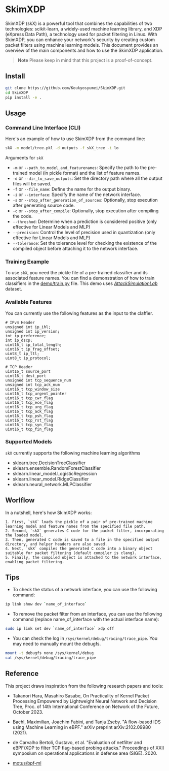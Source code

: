 # SkimXDP

SkimXDP (skX) is a powerful tool that combines the capabilities of two technologies: scikit-learn, a widely-used machine learning library, and XDP (eXpress Data Path), a technology used for packet filtering in Linux. With SkimXDP, you can enhance your network's security by creating custom packet filters using machine learning models. This document provides an overview of the main components and how to use the SkimXDP application.


> **Note**
> Please keep in mind that this project is a proof-of-concept.

## Install

```bash
git clone https://github.com/Koukyosyumei/SkimXDP.git
cd SkimXDP
pip install -e .
```

## Usage

### Command Line Interface (CLI)

Here's an example of how to use SkimXDP from the command line:

```bash
skX -m model/tree.pkl -d outputs -f skX_tree -i lo
```

Arguments for `skX`

- `-m` or `--path_to_model_and_featurenames`: Specify the path to the pre-trained model (in pickle format) and the list of feature names.
- `-d` or `--dir_to_save_outputs`: Set the directory path where all the output files will be saved.
- `-f` or `--file_name`: Define the name for the output binary.
- `-i` or `--interface`: Specify the name of the network interface.
- `-s` or `--stop_after_generation_of_sources`: Optionally, stop execution after generating source code.
- `-c` or `--stop_after_compile`: Optionally, stop execution after compiling the code.
- `--threshod`: Determine when a prediction is considered positive (only effective for Linear Models and MLP)
- `--precision`: Control the level of precision used in quantization (only effective for Linear Models and MLP)
- `--tolerance`: Set the tolerance level for checking the existence of the compiled object before attaching it to the network interface.

### Training Example

To use `skX`, you need the pickle file of a pre-trained classifier and its associated feature names. You can find a demonstration of how to train classifiers in the [demo/train.py](demo/train.py) file. This demo uses [*AttackSimulationLab*](https://www.kaggle.com/datasets/moradrawashdeh/attack-simulation-lab) dataset.


### Available Features

You can currently use the following features as the input to the claffier.

```
# IPv4 Header
unsigned int ip_ihl;
unsigned int ip_version;
int ip_preference;
int ip_dscp;
uint16_t ip_total_length;
uint16_t ip_frag_offset;
uint8_t ip_ttl;
uint8_t ip_protocol;

# TCP Header
uint16_t source_port
uint16_t dest_port
unsigned int tcp_sequence_num
unsigned int tcp_ack_num
uint16_t tcp_window_size
uint16_t tcp_urgent_pointer
uint16_t tcp_cwr_flag
uint16_t tcp_ece_flag
uint16_t tcp_urg_flag
uint16_t tcp_ack_flag
uint16_t tcp_psh_flag
uint16_t tcp_rst_flag
uint16_t tcp_syn_flag
uint16_t tcp_fin_flag
```

### Supported Models

`skX` currently supports the following machine learning algorithms

- sklearn.tree.DecisionTreeClassifier
- sklearn.ensemble.RandomForestClassifier
- sklearn.linear_model.LogisticRegression
- sklearn.linear_model.RidgeClassifier
- sklearn.neural_network.MLPClassifier

## Worlflow

In a nutshell, here's how SkimXDP works:

```
1. First, `skX` loads the pickle of a pair of pre-trained machine learning model and feature names from the specified file path. 
2. Second, `skX` generates C code for the packet filter, incorporating the loaded model.
3. Then, generated C code is saved to a file in the specified output directory, and helper headers are also saved.
4. Next, `skX` compiles the generated C code into a binary object suitable for packet filtering (default compiler is clang).
5. Finally, the compiled object is attached to the network interface, enabling packet filtering.
```

## Tips

- To check the status of a network interface, you can use the following command:

```bash
ip link show dev `name_of_interface`
```

- To remove the packet filter from an interface, you can use the following command (replace name_of_interface with the actual interface name):

```bash
sudo ip link set dev `name_of_interface` xdp off
```

- You can check the log in `/sys/kernel/debug/tracing/trace_pipe`. You may need to manually mount the debugfs.

```bash
mount -t debugfs none /sys/kernel/debug
cat /sys/kernel/debug/tracing/trace_pipe
```

## Reference

This project draws inspiration from the following research papers and tools:

- Takanori Hara, Masahiro Sasabe, On Practicality of Kernel Packet Processing Empowered by Lightweight Neural Network and Decision Tree, Proc. of 14th International Conference on Network of the Future, October 2023.

- Bachl, Maximilian, Joachim Fabini, and Tanja Zseby. "A flow-based IDS using Machine Learning in eBPF." arXiv preprint arXiv:2102.09980 (2021).

- de Carvalho Bertoli, Gustavo, et al. "Evaluation of netfilter and eBPF/XDP to filter TCP flag-based probing attacks." Proceedings of XXII symposium on operational applications in defense area (SIGE). 2020.

- [motus/bpf-ml](https://github.com/motus/bpf-ml)
